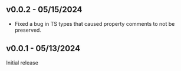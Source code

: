 ## v0.0.2 - 05/15/2024

- Fixed a bug in TS types that caused property comments to not be preserved.

## v0.0.1 - 05/13/2024

Initial release

